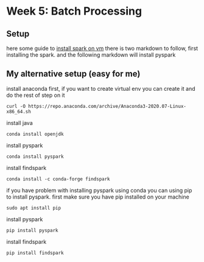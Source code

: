 # Week 5: Batch Processing

## Setup
here some guide to [install spark on vm](https://github.com/DataTalksClub/data-engineering-zoomcamp/tree/main/week_5_batch_processing/setup)
there is two markdown to follow, first installing the spark. and the following markdown will install pyspark

## My alternative setup (easy for me)
install anaconda first, if you want to create virtual env you can create it and do the rest of step on it
```
curl -O https://repo.anaconda.com/archive/Anaconda3-2020.07-Linux-x86_64.sh
```
install java 
```
conda install openjdk
```
install pyspark
```
conda install pyspark
```
install findspark
```
conda install -c conda-forge findspark
```
if you have problem with installing pyspark using conda you can using pip to install pyspark. first make sure you have pip installed on your machine
```
sudo apt install pip
```
install pyspark
```
pip install pyspark
```
install findspark 
```
pip install findspark
```
